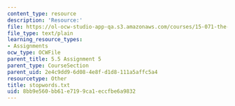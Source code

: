 ```yaml
---
content_type: resource
description: 'Resource:'
file: https://ol-ocw-studio-app-qa.s3.amazonaws.com/courses/15-071-the-analytics-edge-spring-2017/8bb9e560bb61e7199ca1eccfbe6a9832_stopwords.txt
file_type: text/plain
learning_resource_types:
- Assignments
ocw_type: OCWFile
parent_title: 5.5 Assignment 5
parent_type: CourseSection
parent_uid: 2e4c9dd9-6d08-4e8f-d1d8-111a5affc5a4
resourcetype: Other
title: stopwords.txt
uid: 8bb9e560-bb61-e719-9ca1-eccfbe6a9832
---
```

